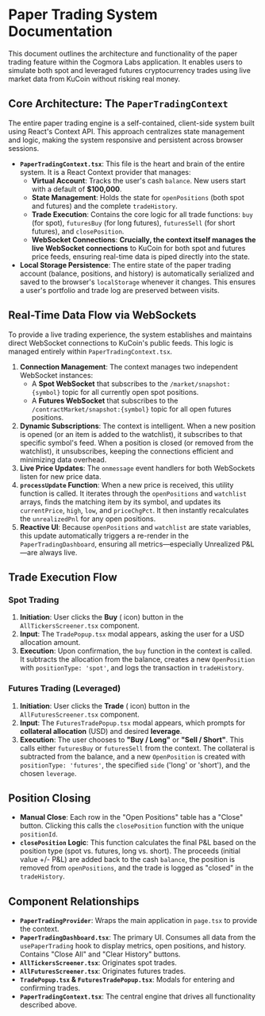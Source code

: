# Paper Trading System Documentation

This document outlines the architecture and functionality of the paper trading feature within the Cogmora Labs application. It enables users to simulate both spot and leveraged futures cryptocurrency trades using live market data from KuCoin without risking real money.

## Core Architecture: The `PaperTradingContext`

The entire paper trading engine is a self-contained, client-side system built using React's Context API. This approach centralizes state management and logic, making the system responsive and persistent across browser sessions.

- **`PaperTradingContext.tsx`**: This file is the heart and brain of the entire system. It is a React Context provider that manages:
  -   **Virtual Account**: Tracks the user's cash `balance`. New users start with a default of **$100,000**.
  -   **State Management**: Holds the state for `openPositions` (both spot and futures) and the complete `tradeHistory`.
  -   **Trade Execution**: Contains the core logic for all trade functions: `buy` (for spot), `futuresBuy` (for long futures), `futuresSell` (for short futures), and `closePosition`.
  -   **WebSocket Connections**: **Crucially, the context itself manages the live WebSocket connections** to KuCoin for both spot and futures price feeds, ensuring real-time data is piped directly into the state.
- **Local Storage Persistence**: The entire state of the paper trading account (balance, positions, and history) is automatically serialized and saved to the browser's `localStorage` whenever it changes. This ensures a user's portfolio and trade log are preserved between visits.

## Real-Time Data Flow via WebSockets

To provide a live trading experience, the system establishes and maintains direct WebSocket connections to KuCoin's public feeds. This logic is managed entirely within `PaperTradingContext.tsx`.

1.  **Connection Management**: The context manages two independent WebSocket instances:
    -   A **Spot WebSocket** that subscribes to the `/market/snapshot:{symbol}` topic for all currently open spot positions.
    -   A **Futures WebSocket** that subscribes to the `/contractMarket/snapshot:{symbol}` topic for all open futures positions.
2.  **Dynamic Subscriptions**: The context is intelligent. When a new position is opened (or an item is added to the watchlist), it subscribes to that specific symbol's feed. When a position is closed (or removed from the watchlist), it unsubscribes, keeping the connections efficient and minimizing data overhead.
3.  **Live Price Updates**: The `onmessage` event handlers for both WebSockets listen for new price data.
4.  **`processUpdate` Function**: When a new price is received, this utility function is called. It iterates through the `openPositions` and `watchlist` arrays, finds the matching item by its symbol, and updates its `currentPrice`, `high`, `low`, and `priceChgPct`. It then instantly recalculates the `unrealizedPnl` for any open positions.
5.  **Reactive UI**: Because `openPositions` and `watchlist` are state variables, this update automatically triggers a re-render in the `PaperTradingDashboard`, ensuring all metrics—especially Unrealized P&L—are always live.

## Trade Execution Flow

### Spot Trading
1.  **Initiation**: User clicks the **Buy** (<ShoppingCart /> icon) button in the `AllTickersScreener.tsx` component.
2.  **Input**: The `TradePopup.tsx` modal appears, asking the user for a USD allocation amount.
3.  **Execution**: Upon confirmation, the `buy` function in the context is called. It subtracts the allocation from the balance, creates a new `OpenPosition` with `positionType: 'spot'`, and logs the transaction in `tradeHistory`.

### Futures Trading (Leveraged)
1.  **Initiation**: User clicks the **Trade** (<BarChartHorizontal /> icon) button in the `AllFuturesScreener.tsx` component.
2.  **Input**: The `FuturesTradePopup.tsx` modal appears, which prompts for **collateral allocation** (USD) and desired **leverage**.
3.  **Execution**: The user chooses to **"Buy / Long"** or **"Sell / Short"**. This calls either `futuresBuy` or `futuresSell` from the context. The collateral is subtracted from the balance, and a new `OpenPosition` is created with `positionType: 'futures'`, the specified `side` ('long' or 'short'), and the chosen `leverage`.

## Position Closing
-   **Manual Close**: Each row in the "Open Positions" table has a "Close" button. Clicking this calls the `closePosition` function with the unique `positionId`.
-   **`closePosition` Logic**: This function calculates the final P&L based on the position type (spot vs. futures, long vs. short). The proceeds (initial value +/- P&L) are added back to the cash `balance`, the position is removed from `openPositions`, and the trade is logged as "closed" in the `tradeHistory`.

## Component Relationships

-   **`PaperTradingProvider`**: Wraps the main application in `page.tsx` to provide the context.
-   **`PaperTradingDashboard.tsx`**: The primary UI. Consumes all data from the `usePaperTrading` hook to display metrics, open positions, and history. Contains "Close All" and "Clear History" buttons.
-   **`AllTickersScreener.tsx`**: Originates spot trades.
-   **`AllFuturesScreener.tsx`**: Originates futures trades.
-   **`TradePopup.tsx` & `FuturesTradePopup.tsx`**: Modals for entering and confirming trades.
-   **`PaperTradingContext.tsx`**: The central engine that drives all functionality described above.
